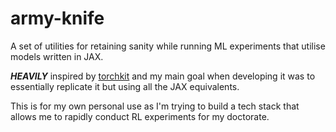 # army-knife

A set of utilities for retaining sanity while running ML experiments that utilise models written in JAX.

**_HEAVILY_** inspired by [torchkit](https://github.com/kevinzakka/torchkit) and my main goal when developing it was to essentially replicate it but using all the JAX equivalents.

This is for my own personal use as I'm trying to build a tech stack that allows me to rapidly conduct RL experiments for my doctorate.

